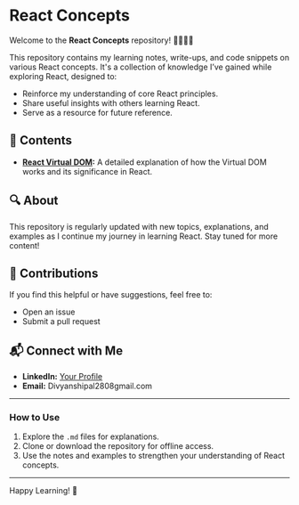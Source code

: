 # React Concepts

Welcome to the **React Concepts** repository! 👩‍💻👨‍💻

This repository contains my learning notes, write-ups, and code snippets on various React concepts. It's a collection of knowledge I’ve gained while exploring React, designed to:
- Reinforce my understanding of core React principles.
- Share useful insights with others learning React.
- Serve as a resource for future reference.

## 📄 Contents
- **[React Virtual DOM](React-Virtual-DOM.md):** A detailed explanation of how the Virtual DOM works and its significance in React.


## 🔍 About
This repository is regularly updated with new topics, explanations, and examples as I continue my journey in learning React. Stay tuned for more content!

## 🤝 Contributions
If you find this helpful or have suggestions, feel free to:
- Open an issue
- Submit a pull request

## 📬 Connect with Me
- **LinkedIn:** [Your Profile](https://www.linkedin.com/in/divyanshi-pal/)
- **Email:** Divyanshipal2808gmail.com

---

### How to Use
1. Explore the `.md` files for explanations.
2. Clone or download the repository for offline access.
3. Use the notes and examples to strengthen your understanding of React concepts.

---

Happy Learning! 🚀
